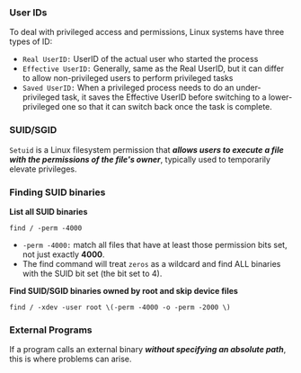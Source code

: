 ### User IDs
To deal with privileged access and permissions, Linux systems have three types of ID:
- `Real UserID:` UserID of the actual user who started the process
- `Effective UserID:` Generally, same as the Real UserID, but it can differ to allow non-privileged users to perform privileged tasks
- `Saved UserID:` When a privileged process needs to do an under-privileged task, it saves the Effective UserID before switching to a lower-privileged one so that it can switch back once the task is complete.

### SUID/SGID
`Setuid` is a Linux filesystem permission that ***allows users to execute a file with the permissions of the file's owner***, typically used to temporarily elevate privileges.

### Finding SUID binaries
**List all SUID binaries**
```
find / -perm -4000
```
- `-perm -4000:` match all files that have at least those permission bits set, not just exactly **4000**.
- The find command will treat `zeros` as a wildcard and find ALL binaries with the SUID bit set (the bit set to 4).

**Find SUID/SGID binaries owned by root and skip device files**
```
find / -xdev -user root \(-perm -4000 -o -perm -2000 \)
```

### External Programs
If a program calls an external binary ***without specifying an absolute path***, this is where problems can arise.

